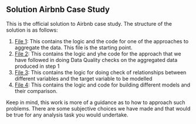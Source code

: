 ## Solution Airbnb Case Study

This is the official solution to Airbnb case study. The structure of the solution is as follows:
1. [File 1](Airbnb%20Data%20Understanding%20and%20feature%20creation.ipynb): This contains the logic and the code for one of the approaches to aggregate the data. This file is the starting point.
2. [File 2](./Data%20Quality%20and%20checks.ipynb): This contains the logic and yhe code for the approach that we have followed in doing Data Quality checks on the aggregated data produced in step 1
3. [File 3](./Variable%20profiling%20and%20checking%20relationships%20between%20variables.ipynb): This contains the logic for doing check of relationships between different variables and the target variable to be modelled
4. [File 4](./Modelling%20and%20insights.ipynb): This contains the logic and code for building different models and their comparison.

Keep in mind, this work is more of a guidance as to how to approach such problems. There are some subjective choices we have made and that would be true for any analysis task you would undertake.